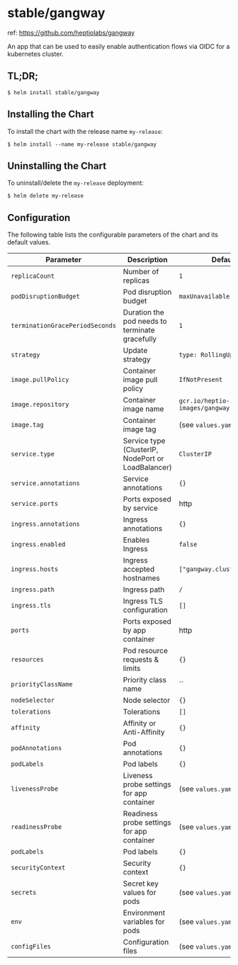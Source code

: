 # stable/gangway

ref: https://github.com/heptiolabs/gangway

An app that can be used to easily enable authentication flows via OIDC for a kubernetes cluster.

## TL;DR;

```console
$ helm install stable/gangway
```

## Installing the Chart

To install the chart with the release name `my-release`:

```console
$ helm install --name my-release stable/gangway
```

## Uninstalling the Chart

To uninstall/delete the `my-release` deployment:

```console
$ helm delete my-release
```

## Configuration

The following table lists the configurable parameters of the chart and its default values.

|              Parameter          |                    Description                     |                     Default                      |
| ------------------------------- | -------------------------------------------------- | ------------------------------------------------ |
| `replicaCount`                  | Number of replicas                                 | `1`                                              |
| `podDisruptionBudget`           | Pod disruption budget                              | `maxUnavailable: 1`                              |
| `terminationGracePeriodSeconds` | Duration the pod needs to terminate gracefully     | `1`                                              |
| `strategy`                      | Update strategy                                    | `type: RollingUpdate`                            |
| `image.pullPolicy`              | Container image pull policy                        | `IfNotPresent`                                   |
| `image.repository`              | Container image name                               | `gcr.io/heptio-images/gangway`                   |
| `image.tag`                     | Container image tag                                |  (see `values.yaml`)                             |
| `service.type`                  | Service type (ClusterIP, NodePort or LoadBalancer) | `ClusterIP`                                      |
| `service.annotations`           | Service annotations                                | `{}`                                             |
| `service.ports`                 | Ports exposed by service                           | http                                             |
| `ingress.annotations`           | Ingress annotations                                | `{}`                                             |
| `ingress.enabled`               | Enables Ingress                                    | `false`                                          |
| `ingress.hosts`                 | Ingress accepted hostnames                         | `["gangway.cluster.local"]`                      |
| `ingress.path`                  | Ingress path                                       | `/`                                              |
| `ingress.tls`                   | Ingress TLS configuration                          | `[]`                                             |
| `ports`                         | Ports exposed by app container                     | http                                             |
| `resources`                     | Pod resource requests & limits                     | `{}`                                             |
| `priorityClassName`             | Priority class name                                | ``                                               |
| `nodeSelector`                  | Node selector                                      | `{}`                                             |
| `tolerations`                   | Tolerations                                        | `[]`                                             |
| `affinity`                      | Affinity or Anti-Affinity                          | `{}`                                             |
| `podAnnotations`                | Pod annotations                                    | `{}`                                             |
| `podLabels`                     | Pod labels                                         | `{}`                                             |
| `livenessProbe`                 | Liveness probe settings for app container          | (see `values.yaml`)                              |
| `readinessProbe`                | Readiness probe settings for app container         | (see `values.yaml`)                              |
| `podLabels`                     | Pod labels                                         | `{}`                                             |
| `securityContext`               | Security context                                   | `{}`                                             |
| `secrets`                       | Secret key values for pods                         | (see `values.yaml`)                              |
| `env`                           | Environment variables for pods                     | (see `values.yaml`)                              |
| `configFiles`                   | Configuration files                                | (see `values.yaml`)                              |
